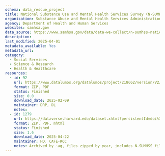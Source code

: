 ```yaml
---
schema: data_rescue_project 
title: National Substance Use and Mental Health Services Survey (N-SUMHSS)
organization: Substance Abuse and Mental Health Services Administration
agency: Department of Health and Human Services
websites: samhsa.gov
data_source: https://www.samhsa.gov/data/data-we-collect/n-sumhss-national-substance-use-and-mental-health-services-survey
description: 
last_modified: 2025-04-01
metadata_available: Yes
metadata_url: 
category:
  - Social Services 
  - Science & Research 
  - Health & Healthcare 
resources:
  - id: 92
    url: https://www.datalumos.org/datalumos/project/218662/version/V2/view
    format: ZIP, PDF
    status: Finished
    size: 0.0
    download_date: 2025-02-09
    maintainer: DRP, DL
    notes: 
  - id: 1279
    url: https://dataverse.harvard.edu/dataset.xhtml?persistentId=doi%3A10.7910%2FDVN%2FRWLDVJ
    format: ZIP, PDF, mhtml
    status: Finished
    size: 1.6
    download_date: 2025-04-22
    maintainer: HD, CAFE-RCC
    notes: Archived by ~ag, files zipped by year, includes N-SUMHSS files (2021 to 2023) but also N-MHSS files (2010 to 2020), N-SSATS files (1997-2020), and UFDS files (1997-1998).
---
```

